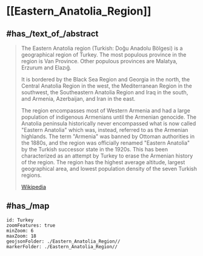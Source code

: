 # [[Eastern_Anatolia_Region]] 


## #has_/text_of_/abstract 

> The Eastern Anatolia region (Turkish: Doğu Anadolu Bölgesi) is a geographical region of Turkey. The most populous province in the region is Van Province. Other populous provinces are Malatya, Erzurum and Elazığ.
>
> It is bordered by the Black Sea Region and Georgia in the north, the Central Anatolia Region in the west, the Mediterranean Region in the southwest, the Southeastern Anatolia Region and Iraq in the south, and Armenia, Azerbaijan, and Iran in the east.
>
> 
>
> The region encompasses most of Western Armenia and had a large population of indigenous Armenians until the Armenian genocide. The Anatolia peninsula historically never encompassed what is now called "Eastern Anatolia" which was, instead, referred to as the Armenian highlands. The term "Armenia" was banned by Ottoman authorities in the 1880s, and the region was officially renamed "Eastern Anatolia" by the Turkish successor state in the 1920s. This has been characterized as an attempt by Turkey to erase the Armenian history of the region. The region has the highest average altitude, largest geographical area, and lowest population density of the seven Turkish regions.
>
> [Wikipedia](https://en.wikipedia.org/wiki/Eastern%20Anatolia%20region) 


## #has_/map 

```leaflet
id: Turkey
zoomFeatures: true 
minZoom: 6 
maxZoom: 18
geojsonFolder: ./Eastern_Anatolia_Region//
markerFolder: ./Eastern_Anatolia_Region//
```



